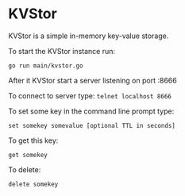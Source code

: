 # KVStor

KVStor is a simple in-memory key-value storage.

To start the KVStor instance run: 

`go run main/kvstor.go`

After it KVStor start a server listening on port :8666

To connect to server type: `telnet localhost 8666`

To set some key in the command line prompt type:

`set somekey somevalue [optional TTL in seconds]`

To get this key:

`get somekey`

To delete:

`delete somekey`

